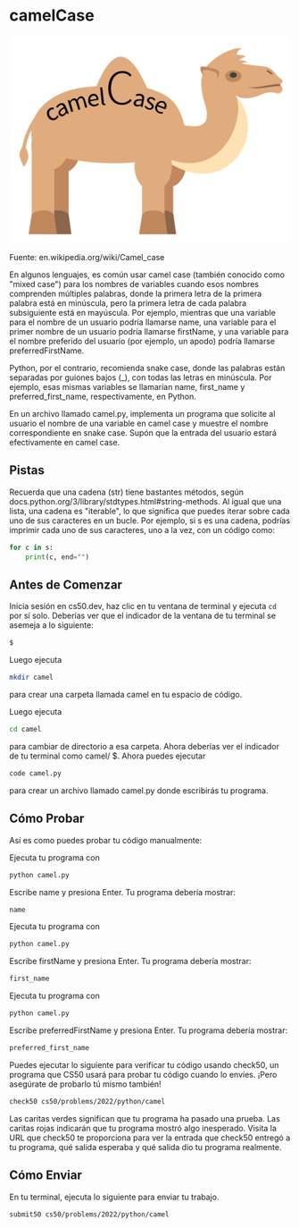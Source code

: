 # camelCase

![alt text](image.png)

Fuente: en.wikipedia.org/wiki/Camel_case

En algunos lenguajes, es común usar camel case (también conocido como "mixed case") para los nombres de variables cuando esos nombres comprenden múltiples palabras, donde la primera letra de la primera palabra está en minúscula, pero la primera letra de cada palabra subsiguiente está en mayúscula. Por ejemplo, mientras que una variable para el nombre de un usuario podría llamarse name, una variable para el primer nombre de un usuario podría llamarse firstName, y una variable para el nombre preferido del usuario (por ejemplo, un apodo) podría llamarse preferredFirstName.

Python, por el contrario, recomienda snake case, donde las palabras están separadas por guiones bajos (\_), con todas las letras en minúscula. Por ejemplo, esas mismas variables se llamarían name, first_name y preferred_first_name, respectivamente, en Python.

En un archivo llamado camel.py, implementa un programa que solicite al usuario el nombre de una variable en camel case y muestre el nombre correspondiente en snake case. Supón que la entrada del usuario estará efectivamente en camel case.

## Pistas

Recuerda que una cadena (str) tiene bastantes métodos, según docs.python.org/3/library/stdtypes.html#string-methods.
Al igual que una lista, una cadena es "iterable", lo que significa que puedes iterar sobre cada uno de sus caracteres en un bucle. Por ejemplo, si s es una cadena, podrías imprimir cada uno de sus caracteres, uno a la vez, con un código como:

```python
for c in s:
    print(c, end="")
```

## Antes de Comenzar

Inicia sesión en cs50.dev, haz clic en tu ventana de terminal y ejecuta `cd` por sí solo. Deberías ver que el indicador de la ventana de tu terminal se asemeja a lo siguiente:

```bash
$
```

Luego ejecuta

```bash
mkdir camel
```

para crear una carpeta llamada camel en tu espacio de código.

Luego ejecuta

```bash
cd camel
```

para cambiar de directorio a esa carpeta. Ahora deberías ver el indicador de tu terminal como camel/ $. Ahora puedes ejecutar

```bash
code camel.py
```

para crear un archivo llamado camel.py donde escribirás tu programa.

## Cómo Probar

Así es como puedes probar tu código manualmente:

Ejecuta tu programa con

```bash
python camel.py
```

Escribe name y presiona Enter. Tu programa debería mostrar:

```bash
name
```

Ejecuta tu programa con

```bash
python camel.py
```

Escribe firstName y presiona Enter. Tu programa debería mostrar:

```bash
first_name
```

Ejecuta tu programa con

```bash
python camel.py
```

Escribe preferredFirstName y presiona Enter. Tu programa debería mostrar:

```bash
preferred_first_name
```

Puedes ejecutar lo siguiente para verificar tu código usando check50, un programa que CS50 usará para probar tu código cuando lo envíes. ¡Pero asegúrate de probarlo tú mismo también!

```bash
check50 cs50/problems/2022/python/camel
```

Las caritas verdes significan que tu programa ha pasado una prueba. Las caritas rojas indicarán que tu programa mostró algo inesperado. Visita la URL que check50 te proporciona para ver la entrada que check50 entregó a tu programa, qué salida esperaba y qué salida dio tu programa realmente.

## Cómo Enviar

En tu terminal, ejecuta lo siguiente para enviar tu trabajo.

```bash
submit50 cs50/problems/2022/python/camel
```

